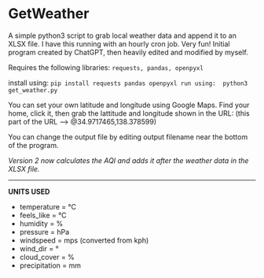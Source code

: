 # GetWeather

A simple python3 script to grab local weather data and append it to an XLSX file.
I have this running with an hourly cron job. Very fun!
Initial program created by ChatGPT, then heavily edited and modified by myself.

Requires the following libraries:  `requests, pandas, openpyxl`

install using:  `pip install requests pandas openpyxl
run using:  python3 get_weather.py`

You can set your own latitude and longitude using Google Maps. Find your home, click it, then grab the lattitude and longitude shown in the URL:
(this part of the URL --> @34.9717465,138.378599)

You can change the output file by editing output filename near the bottom of the program.

_Version 2 now calculates the AQI and adds it after the weather data in the XLSX file._

---

**UNITS USED**

*    temperature    = °C
*    feels_like     = °C
*    humidity       = %
*    pressure       = hPa
*    windspeed      = mps (converted from kph)
*    wind_dir       = °
*    cloud_cover    = %
*    precipitation  = mm
